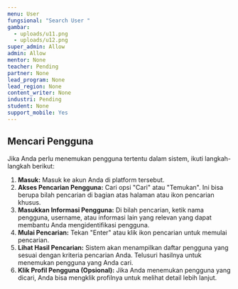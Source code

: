 ```yaml
---
menu: User
fungsional: "Search User "
gambar:
  - uploads/u11.png
  - uploads/u12.png
super_admin: Allow
admin: Allow
mentor: None
teacher: Pending
partner: None
lead_program: None
lead_region: None
content_writer: None
industri: Pending
student: None
support_mobile: Yes
---
```

## Mencari Pengguna

Jika Anda perlu menemukan pengguna tertentu dalam sistem, ikuti langkah-langkah berikut:

1. **Masuk:** Masuk ke akun Anda di platform tersebut.
2. **Akses Pencarian Pengguna:** Cari opsi "Cari" atau "Temukan". Ini bisa berupa bilah pencarian di bagian atas halaman atau ikon pencarian khusus.
3. **Masukkan Informasi Pengguna:** Di bilah pencarian, ketik nama pengguna, username, atau informasi lain yang relevan yang dapat membantu Anda mengidentifikasi pengguna.
4. **Mulai Pencarian:** Tekan "Enter" atau klik ikon pencarian untuk memulai pencarian.
5. **Lihat Hasil Pencarian:** Sistem akan menampilkan daftar pengguna yang sesuai dengan kriteria pencarian Anda. Telusuri hasilnya untuk menemukan pengguna yang Anda cari.
6. **Klik Profil Pengguna (Opsional):** Jika Anda menemukan pengguna yang dicari, Anda bisa mengklik profilnya untuk melihat detail lebih lanjut.